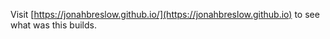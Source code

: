 Visit [https://jonahbreslow.github.io/](https://jonahbreslow.github.io) to see what was this builds.
